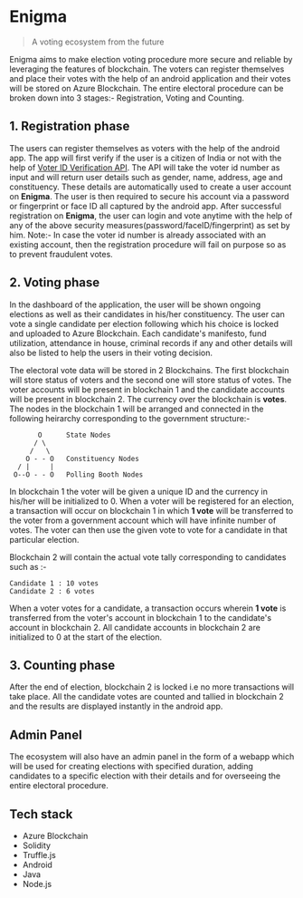 # Enigma

>  A voting ecosystem from the future

Enigma aims to make election voting procedure more secure and reliable by leveraging the features of blockchain. The voters can register themselves and place their votes with the help of an android application and their votes will be stored on Azure Blockchain. The entire electoral procedure can be broken down into 3 stages:- Registration, Voting and Counting.

## 1. Registration phase

The users can register themselves as voters with the help of the android app. The app will first verify if the user is a citizen of India or not with the help of [Voter ID Verification API](https://aadhaarapi.com/voter-id-verification/). The API will take the voter id number as input and will return user details such as gender, name, address, age and constituency. These details are automatically used to create a user account on **Enigma**. The user is then required to secure his account via a password or fingerprint or face ID all captured by the android app. After successful registration on **Enigma**, the user can login and vote anytime with the help of any of the above security measures(password/faceID/fingerprint) as set by him. Note:- In case the voter id number is already associated with an existing account, then the registration procedure will fail on purpose so as to prevent fraudulent votes.

## 2. Voting phase

In the dashboard of the application, the user will be shown ongoing elections as well as their candidates in his/her constituency. The user can vote a single candidate per election following which his choice is locked and uploaded to Azure Blockchain. Each candidate's manifesto, fund utilization, attendance in house, criminal records if any and other details will also be listed to help the users in their voting decision.

The electoral vote data will be stored in 2 Blockchains. The first blockchain will store status of voters and the second one will store status of votes. The voter accounts will be present in blockchain 1 and the candidate accounts will be present in blockchain 2. The currency over the blockchain is **votes**. The nodes in the blockchain 1 will be arranged and connected in the following heirarchy corresponding to the government structure:-

           O      State Nodes
          / \
         /   \
        O - - O   Constituency Nodes
      / |     |
     O--O - - O   Polling Booth Nodes

In blockchain 1 the voter will be given a unique ID and the currency in his/her will be initialized to 0. When a voter will be registered for an election, a transaction will occur on blockchain 1 in which **1 vote** will be transferred to the voter from a government account which will have infinite number of votes. The voter can then use the given vote to vote for a candidate in that particular election.

Blockchain 2 will contain the actual vote tally corresponding to candidates such as :-
```
Candidate 1 : 10 votes
Candidate 2 : 6 votes
```
When a voter votes for a candidate, a transaction occurs wherein **1 vote** is transferred from the voter's account in blockchain 1 to the candidate's account in blockchain 2. All candidate accounts in blockchain 2 are initialized to 0 at the start of the election. 

## 3. Counting phase

After the end of election, blockchain 2 is locked i.e no more transactions will take place. All the candidate votes are counted and tallied in blockchain 2 and the results are displayed instantly in the android app.

## Admin Panel

The ecosystem will also have an admin panel in the form of a webapp which will be used for creating elections with specified duration, adding candidates to a specific election with their details and for overseeing the entire electoral procedure.

## Tech stack

* Azure Blockchain
* Solidity
* Truffle.js
* Android
* Java
* Node.js


